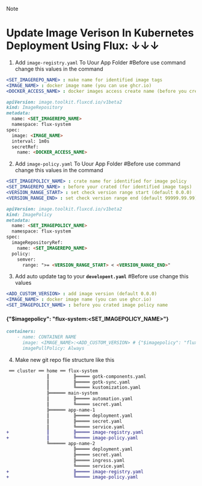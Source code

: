 > [!note]  
> # Update Image Verison In Kubernetes Deployment Using Flux: ↓↓↓
>
> 1. Add ` image-registry.yaml ` To Uour App Folder
> #Before use command change this values in the command
> ```yaml
> <SET_IMAGEREPO_NAME> : make name for identified image tags
> <IMAGE_NAME> : docker image name (you can use ghcr.io)
> <DOCKER_ACCESS_NAME> : docker images access create name (before you created in automation setup process)
> ```
> ```md
> apiVersion: image.toolkit.fluxcd.io/v1beta2
> kind: ImageRepository
> metadata:
>   name: <SET_IMAGEREPO_NAME>
>   namespace: flux-system
> spec:
>   image: <IMAGE_NAME>
>   interval: 1m0s
>   secretRef:
>     name: <DOCKER_ACCESS_NAME>
> ```
> 
> 2. Add ` image-policy.yaml ` To Uour App Folder
> #Before use command change this values in the command
> ```yaml
> <SET_IMAGEPOLICY_NAME> : crate name for identified for image policy
> <SET_IMAGEREPO_NAME> : before your crated (for identified image tags)
> <VERSION_RANGE_START> : set check version range start (default 0.0.0)
> <VERSION_RANGE_END> : set check version range end (default 99999.99.99)
> ```
> ```md
> apiVersion: image.toolkit.fluxcd.io/v1beta2
> kind: ImagePolicy
> metadata:
>   name: <SET_IMAGEPOLICY_NAME>
>   namespace: flux-system
> spec:
>   imageRepositoryRef:
>     name: <SET_IMAGEREPO_NAME>
>   policy:
>     semver:
>       range: ">= <VERSION_RANGE_START> < <VERSION_RANGE_END>"
> ```
> 
> 3. Add auto update tag to your **` developent.yaml `**
> #Before use change this values
> ```yaml
> <ADD_CUSTOM_VERSION> : add image version (default 0.0.0)
> <IMAGE_NAME> : docker image name (you can use ghcr.io)
> <SET_IMAGEPOLICY_NAME> : before you crated image policy name
> ```
> #### {"$imagepolicy": "flux-system:<SET_IMAGEPOLICY_NAME>"}
> ```md
> containers:
>     - name: CONTAINER NAME
>       image: <IMAGE_NAME>:<ADD_CUSTOM_VERSION> # {"$imagepolicy": "flux-system:<SET_IMAGEPOLICY_NAME>"}
>       imagePullPolicy: Always
> ```
>
> 4. Make new git repo flie structure like this
```diff
 ══ cluster ══ home ══ flux-system
               ║         ╠═════ gotk-components.yaml
               ║         ╠═════ gotk-sync.yaml
               ║         ╚═════ kustomization.yaml
               ╠══════ main-system
               ║         ╠═════ automation.yaml
               ║         ╚═════ secret.yaml
               ╠══════ app-name-1
               ║         ╠═════ deployment.yaml
               ║         ╠═════ secret.yaml
               ║         ╚═════ service.yaml
+              ║         ╠═════ image-registry.yaml
+              ║         ╚═════ image-policy.yaml
               ╚══════ app-name-2
                         ╠═════ deployment.yaml
                         ╠═════ secret.yaml
                         ╠═════ ingress.yaml
                         ╚═════ service.yaml
+                        ╠═════ image-registry.yaml
+                        ╚═════ image-policy.yaml

```